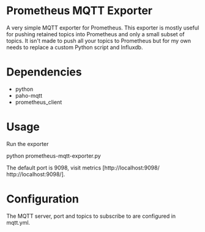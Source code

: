 # Prometheus MQTT Exporter

A very simple MQTT exporter for Prometheus. This exporter is mostly useful for
pushing retained topics into Prometheus and only a small subset of topics. It
isn't made to push all your topics to Prometheus but for my own needs to
replace a custom Python script and Influxdb.

# Dependencies

* python
* paho-mqtt
* prometheus_client

# Usage

Run the exporter

  python prometheus-mqtt-exporter.py

The default port is 9098, visit metrics [http://localhost:9098/ http://localhost:9098/].

# Configuration

The MQTT server, port and topics to subscribe to are configured in mqtt.yml.
